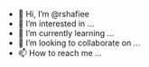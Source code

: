 - 👋 Hi, I’m @rshafiee
- 👀 I’m interested in ...
- 🌱 I’m currently learning ...
- 💞️ I’m looking to collaborate on ...
- 📫 How to reach me ...

<!---
rshafiee/rshafiee is a ✨ special ✨ repository because its `README.md` (this file) appears on your GitHub profile.
You can click the Preview link to take a look at your changes.
--->
